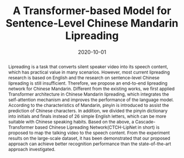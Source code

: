 ---
# 论文完整标题
title: 'A Transformer-based Model for Sentence-Level Chinese Mandarin Lipreading'

# 论文作者，此处仅需填写本实验室成员（包括王老师）即可，使用中文姓名
authors:
  - 马诗慧
  - 王士林

# 论文发表时间，年-月-日，大致即可
date: '2020-10-01'

# 论文类型， 可选：conference, journal
publication_types: ['conference']

# 会议/期刊名称及缩写
publication: In *Proceedings of IEEE International Conference on Data Science in Cyberspace 2020*
publication_short: In *DSC 2020*

# 论文摘要，不要有换行
abstract: Lipreading is a task that converts silent speaker video into its speech content, which has practical value in many scenarios. However, most current lipreading research is based on English and the research on sentence-level Chinese lipreading is still insufficient. Therefore, we propose an end-to-end lipreading network for Chinese Mandarin. Different from the existing works, we first applied Transformer architecture in Chinese Mandarin lipreading, which integrates the self-attention mechanism and improves the performance of the language model. According to the characteristics of Mandarin, pinyin is introduced to assist the prediction of Chinese characters. In addition, we divided the pinyin dictionary into initials and finals instead of 26 simple English letters, which can be more suitable with Chinese speaking habits. Based on the above, a Cascade-Transformer based Chinese Lipreading Network(CTCH-LipNet in short) is proposed to map the talking video to the speech content. From the experiment results on the large-scale dataset, it has been demonstrated that our proposed approach can achieve better recognition performance than the state-of-the-art approach investigated.

# 后续内容无需修改
url_pdf: ''
---